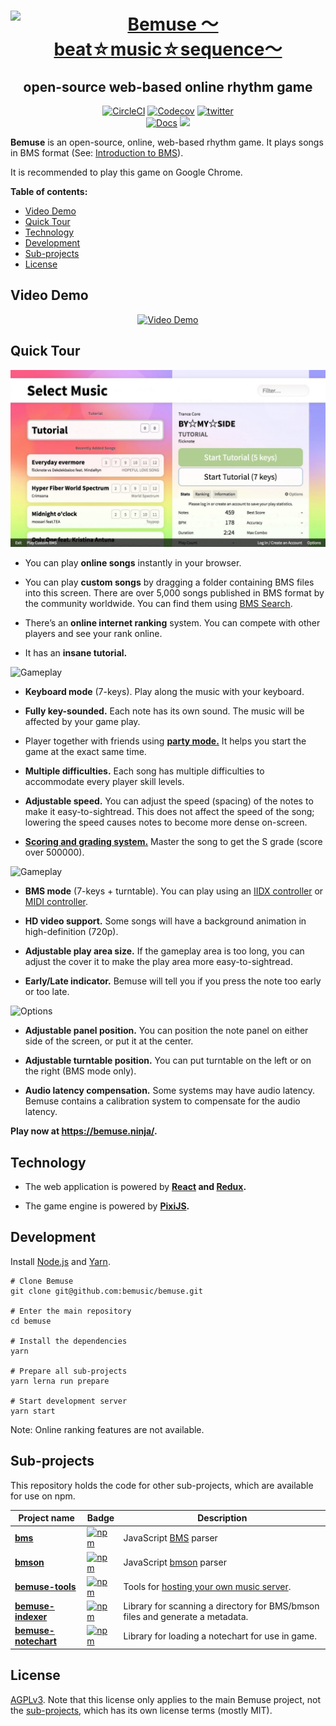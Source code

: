 <h1 align="center"><a href="https://bemuse.ninja/"><img src="website/static/img/logo.png" alt="Bemuse 〜beat☆music☆sequence〜" height="162" /></a></h1>

<h2 align="center">open-source web-based online rhythm game</h2>

<p align="center">
  <a href="https://circleci.com/gh/bemusic/bemuse"><img src="https://img.shields.io/circleci/project/bemusic/bemuse/master.svg?style=flat" alt="CircleCI"></a>
  <a href="https://codecov.io/gh/bemusic/bemuse"><img src="https://codecov.io/gh/bemusic/bemuse/branch/master/graph/badge.svg" alt="Codecov" /></a>
  <a href="https://twitter.com/bemusegame"><img src="https://img.shields.io/badge/twitter-@bemusegame-blue.svg" alt="twitter" /></a>
  <br>
  <a href="https://bemuse.ninja/project"><img src="https://img.shields.io/badge/read%20the-docs-brightgreen.svg?style=flat" alt="Docs"></a>
  <a href="https://gitpod.io/#https://github.com/bemusic/bemuse" title="Develop in GitPod"><img src="https://img.shields.io/badge/develop%20in-gitpod-blue.svg?style=flat"></a>
</p>

**Bemuse** is an open-source, online, web-based rhythm game. It plays songs in
BMS format (See:
[Introduction to BMS](https://www.youtube.com/watch?v=Guv1vRAKanY)).

It is recommended to play this game on Google Chrome.

**Table of contents:**

<!-- toc -->

- [Video Demo](#video-demo)
- [Quick Tour](#quick-tour)
- [Technology](#technology)
- [Development](#development)
- [Sub-projects](#sub-projects)
- [License](#license)

<!-- tocstop -->

## Video Demo

<p align="center">
  <a href="https://www.youtube.com/watch?v=EOgI37Myqvk"><img src="http://i.imgur.com/3sVRyGm.jpg" alt="Video Demo" width="754" /></a>
</p>

## Quick Tour

![Music selection](website/static/img/screenshots/music-selection.jpg)

- You can play **online songs** instantly in your browser.

- You can play **custom songs** by dragging a folder containing BMS files into
  this screen. There are over 5,000 songs published in BMS format by the
  community worldwide. You can find them using
  [BMS Search](http://bmssearch.net/).

- There’s an **online internet ranking** system. You can compete with other
  players and see your rank online.

- It has an **insane tutorial.**

![Gameplay](website/static/img/screenshots/gameplay-kbd.jpg)

- **Keyboard mode** (7-keys). Play along the music with your keyboard.

- **Fully key-sounded.** Each note has its own sound. The music will be affected
  by your game play.

- Player together with friends using
  [**party mode.**](https://www.youtube.com/watch?v=hiJzFRIhiiA) It helps you
  start the game at the exact same time.

- **Multiple difficulties.** Each song has multiple difficulties to accommodate
  every player skill levels.

- **Adjustable speed.** You can adjust the speed (spacing) of the notes to make
  it easy-to-sightread. This does not affect the speed of the song; lowering the
  speed causes notes to become more dense on-screen.

- [**Scoring and grading system.**](http://bemuse.readthedocs.io/en/latest/users/scoring-and-judgment.html)
  Master the song to get the S grade (score over 500000).

![Gameplay](website/static/img/screenshots/gameplay-bms.jpg)

- **BMS mode** (7-keys + turntable). You can play using an
  [IIDX controller](https://www.youtube.com/watch?v=EOgI37Myqvk) or
  [MIDI controller](https://www.facebook.com/bemusegame/videos/985712734835136/).

- **HD video support.** Some songs will have a background animation in
  high-definition (720p).

- **Adjustable play area size.** If the gameplay area is too long, you can
  adjust the cover it to make the play area more easy-to-sightread.

- **Early/Late indicator.** Bemuse will tell you if you press the note too early
  or too late.

![Options](website/static/img/screenshots/options.jpg)

- **Adjustable panel position.** You can position the note panel on either side
  of the screen, or put it at the center.

- **Adjustable turntable position.** You can put turntable on the left or on the
  right (BMS mode only).

- **Audio latency compensation.** Some systems may have audio latency. Bemuse
  contains a calibration system to compensate for the audio latency.

**Play now at https://bemuse.ninja/.**

## Technology

- The web application is powered by **[React](https://facebook.github.io/react/)
  and [Redux](http://redux.js.org/).**

- The game engine is powered by **[PixiJS](http://www.pixijs.com/).**

## Development

Install [Node.js](https://nodejs.org/en/) and
[Yarn](https://github.com/yarnpkg).

```
# Clone Bemuse
git clone git@github.com:bemusic/bemuse.git

# Enter the main repository
cd bemuse

# Install the dependencies
yarn

# Prepare all sub-projects
yarn lerna run prepare

# Start development server
yarn start
```

Note: Online ranking features are not available.

## Sub-projects

This repository holds the code for other sub-projects, which are available for
use on npm.

| Project name                                      | Badge                                                                                                  | Description                                                                                     |
| ------------------------------------------------- | ------------------------------------------------------------------------------------------------------ | ----------------------------------------------------------------------------------------------- |
| [**bms**](packages/bms)                           | [![npm](https://img.shields.io/npm/v/bms.svg)](http://npmjs.com/package/bms)                           | JavaScript [BMS](https://hitkey.nekokan.dyndns.info/cmds.htm) parser                            |
| [**bmson**](packages/bmson)                       | [![npm](https://img.shields.io/npm/v/bmson.svg)](http://npmjs.com/package/bmson)                       | JavaScript [bmson](https://bmson.nekokan.dyndns.info/) parser                                   |
| [**bemuse-tools**](packages/bemuse-tools)         | [![npm](https://img.shields.io/npm/v/bemuse-tools.svg)](http://npmjs.com/package/bemuse-tools)         | Tools for [hosting your own music server](https://bemuse.ninja/project/docs/music-server.html). |
| [**bemuse-indexer**](packages/bemuse-indexer)     | [![npm](https://img.shields.io/npm/v/bemuse-indexer.svg)](http://npmjs.com/package/bemuse-indexer)     | Library for scanning a directory for BMS/bmson files and generate a metadata.                   |
| [**bemuse-notechart**](packages/bemuse-notechart) | [![npm](https://img.shields.io/npm/v/bemuse-notechart.svg)](http://npmjs.com/package/bemuse-notechart) | Library for loading a notechart for use in game.                                                |

## License

[AGPLv3](LICENSE). Note that this license only applies to the main Bemuse
project, not the [sub-projects](#sub-projects), which has its own license terms
(mostly MIT).
